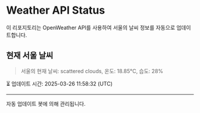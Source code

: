 
# Weather API Status

이 리포지토리는 OpenWeather API를 사용하여 서울의 날씨 정보를 자동으로 업데이트합니다.

## 현재 서울 날씨
> 서울의 현재 날씨: scattered clouds, 온도: 18.85°C, 습도: 28%

⏳ 업데이트 시간: 2025-03-26 11:58:32 (UTC)

---
자동 업데이트 봇에 의해 관리됩니다.
